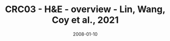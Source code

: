 ---
title: CRC03 - H&E - overview - Lin, Wang, Coy et al., 2021
image: https://labsyspharm.github.io/HTA-CRCATLAS-1/images/thumbnail-crc03-he-overview.jpg
date: '2008-01-10'
minerva_link: https://labsyspharm.github.io/HTA-CRCATLAS-1/minerva/crc03-he-overview.html
info_link: null
show_page_link: false
---